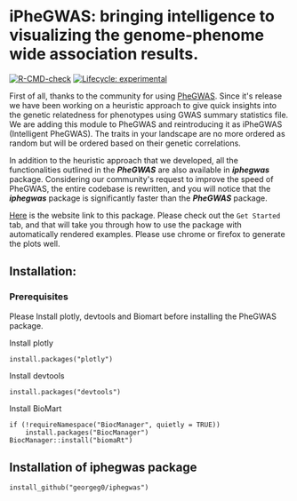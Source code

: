 # iPheGWAS: bringing intelligence to visualizing the genome-phenome wide association results.

<!-- badges: start -->
[![R-CMD-check](https://github.com/georgeg0/PheGWAS2/workflows/R-CMD-check/badge.svg)](https://github.com/georgeg0/PheGWAS2/actions)
[![Lifecycle:
experimental](https://img.shields.io/badge/lifecycle-experimental-orange.svg)](https://www.tidyverse.org/lifecycle/#experimental)
<!-- badges: end -->

First of all, thanks to the community for using [PheGWAS](https://www.biorxiv.org/content/10.1101/694794v2.article-info). Since it's release we have been working on a heuristic approach to give quick insights into the genetic relatedness for phenotypes using GWAS summary statistics file. We are adding this module to PheGWAS and reintroducing it as iPheGWAS (Intelligent PheGWAS). The traits in your landscape are no more ordered as random but will be ordered based on their genetic correlations. 

In addition to the heuristic approach that we developed, all the functionalities outlined in the ***PheGWAS*** are also available in ***iphegwas*** package. Considering our community's request to improve the speed of PheGWAS, the entire codebase is rewritten, and you will notice that the ***iphegwas*** package is significantly faster than the ***PheGWAS*** package. 

[Here](https://georgeg0.github.io/iphegwas/articles/iphegwas.html) is the website link to this package. Please check out the `Get Started` tab, and that will take you through how to use the package with automatically rendered examples. Please use chrome or firefox to generate the plots well.

## Installation:
### Prerequisites
Please Install plotly, devtools and Biomart before installing the PheGWAS package.

Install plotly
```
install.packages("plotly")
```

Install devtools
```
install.packages("devtools")
```

Install BioMart
```
if (!requireNamespace("BiocManager", quietly = TRUE))
    install.packages("BiocManager")
BiocManager::install("biomaRt")
```
## Installation of iphegwas package
```
install_github("georgeg0/iphegwas")
```
